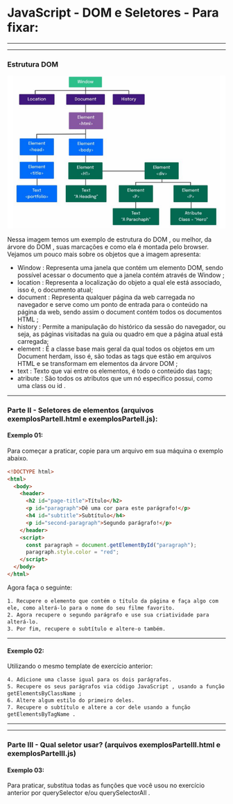 # JavaScript - DOM e Seletores - Para fixar:
----------
----------
### Estrutura DOM

 ![ Árvore DOM HTML ](arvoreDOMsemfundo.png)

Nessa imagem temos um exemplo de estrutura do DOM , ou melhor, da árvore do DOM , suas marcações e como ela é montada pelo browser. Vejamos um pouco mais sobre os objetos que a imagem apresenta:

* Window : Representa uma janela que contém um elemento DOM, sendo possível acessar o documento que a janela contém através de Window ;
* location : Representa a localização do objeto a qual ele está associado, isso é, o documento atual;
* document : Representa qualquer página da web carregada no navegador e serve como um ponto de entrada para o conteúdo na página da web, sendo assim o document contém todos os documentos HTML ;
* history : Permite a manipulação do histórico da sessão do navegador, ou seja, as páginas visitadas na guia ou quadro em que a página atual está carregada;
* element : É a classe base mais geral da qual todos os objetos em um Document herdam, isso é, são todas as tags que estão em arquivos HTML e se transformam em elementos da árvore DOM ;
* text : Texto que vai entre os elementos, é todo o conteúdo das tags;
* atribute : São todos os atributos que um nó específico possui, como uma class ou id .

----------
### Parte II - Seletores de elementos (arquivos exemplosParteII.html e exemplosParteII.js):
#### Exemplo 01:
Para começar a praticar, copie para um arquivo em sua máquina o exemplo abaixo.

~~~html
<!DOCTYPE html>
<html>
  <body>
    <header>
      <h2 id="page-title">Título</h2>
      <p id="paragraph">Dê uma cor para este parágrafo!</p>
      <h4 id="subtitle">Subtítulo</h4>
      <p id="second-paragraph">Segundo parágrafo!</p>
    </header>
    <script>
      const paragraph = document.getElementById("paragraph");
      paragraph.style.color = "red";
    </script>
  </body>
</html>
~~~

Agora faça o seguinte:

    1. Recupere o elemento que contém o título da página e faça algo com ele, como alterá-lo para o nome do seu filme favorito.
    2. Agora recupere o segundo parágrafo e use sua criatividade para alterá-lo.
    3. Por fim, recupere o subtítulo e altere-o também.
----------
#### Exemplo 02:
Utilizando o mesmo template de exercício anterior:

    4. Adicione uma classe igual para os dois parágrafos.
    5. Recupere os seus parágrafos via código JavaScript , usando a função getElementsByClassName ;
    6. Altere algum estilo do primeiro deles.
    7. Recupere o subtítulo e altere a cor dele usando a função getElementsByTagName .

----------
----------
### Parte III - Qual seletor usar? (arquivos exemplosParteIII.html e exemplosParteIII.js)
#### Exemplo 03:
Para praticar, substitua todas as funções que você usou no exercício anterior por querySelector e/ou querySelectorAll .


